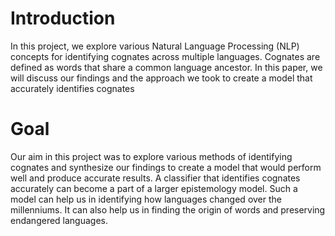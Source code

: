 <h1>Introduction</h1>

In this project, we explore various Natural Language Processing (NLP) concepts for identifying cognates across multiple languages. Cognates are defined as words that share a common language ancestor. In this paper, we will discuss our findings and the approach we took to create a model that accurately identifies cognates

<h1>Goal</h1>

Our aim in this project was to explore various methods of identifying cognates and synthesize our findings to create a model that would perform well and produce accurate results. A classifier that identifies cognates accurately can become a part of a larger epistemology model. Such a model can help us in identifying how languages changed over the millenniums. It can also help us in finding the origin of words and preserving endangered languages.
